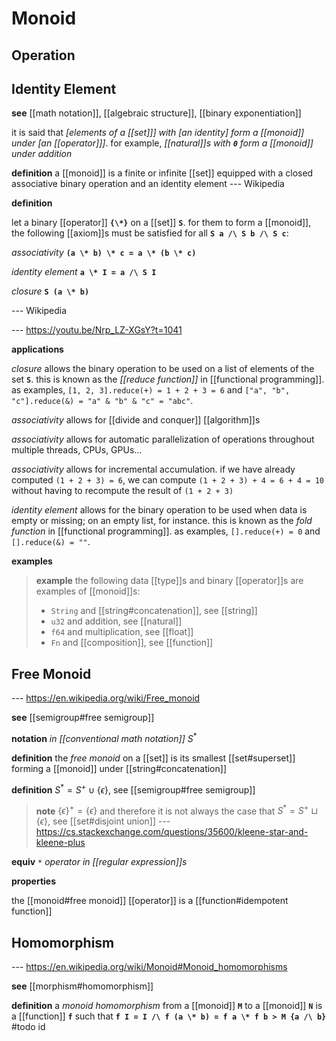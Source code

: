 # Monoid

## Operation

## Identity Element

**see** [[math notation]], [[algebraic structure]], [[binary exponentiation]]

it is said that _[elements of a [[set]]] with [an identity] form a [[monoid]] under [an [[operator]]]_. for example, _[[natural]]s with **`0`** form a [[monoid]] under addition_

**definition** a [[monoid]] is a finite or infinite [[set]] equipped with a closed associative binary operation and an identity element --- Wikipedia

**definition**

let a binary [[operator]] **`{\*}`** on a [[set]] **`S`**. for them to form a [[monoid]], the following [[axiom]]s must be satisfied for all **`S a /\ S b /\ S c`**:

_associativity_ **`(a \* b) \* c = a \* (b \* c)`**

_identity element_ **`a \* I = a /\ S I`**

_closure_ **`S (a \* b)`**

--- Wikipedia

--- <https://youtu.be/Nrp_LZ-XGsY?t=1041>

**applications**

_closure_ allows the binary operation to be used on a list of elements of the set **`S`**. this is known as the _[[reduce function]]_ in [[functional programming]]. as examples, `[1, 2, 3].reduce(+) = 1 + 2 + 3 = 6` and `["a", "b", "c"].reduce(&) = "a" & "b" & "c" = "abc"`.

_associativity_ allows for [[divide and conquer]] [[algorithm]]s

_associativity_ allows for automatic parallelization of operations throughout multiple threads, CPUs, GPUs...

_associativity_ allows for incremental accumulation. if we have already computed `(1 + 2 + 3) = 6`, we can compute `(1 + 2 + 3) + 4 = 6 + 4 = 10` without having to recompute the result of `(1 + 2 + 3)`

_identity element_ allows for the binary operation to be used when data is empty or missing; on an empty list, for instance. this is known as the _fold function_ in [[functional programming]]. as examples, `[].reduce(+) = 0` and `[].reduce(&) = ""`.

**examples**

> **example** the following data [[type]]s and binary [[operator]]s are examples of [[monoid]]s:
>
> - `String` and [[string#concatenation]], see [[string]]
> - `u32` and addition, see [[natural]]
> - `f64` and multiplication, see [[float]]
> - `Fn` and [[composition]], see [[function]]

## Free Monoid

--- <https://en.wikipedia.org/wiki/Free_monoid>

**see** [[semigroup#free semigroup]]

**notation** _in [[conventional math notation]]_ $S^*$

**definition** the _free monoid_ on a [[set]] is its smallest [[set#superset]] forming a [[monoid]] under [[string#concatenation]]

**definition** $S^* = S^+ \cup \{\epsilon\}$, see [[semigroup#free semigroup]]

> **note** $\{\epsilon\}^+ = \{\epsilon\}$ and therefore it is not always the case that $S^* = S^+ \sqcup \{\epsilon\}$, see [[set#disjoint union]] --- <https://cs.stackexchange.com/questions/35600/kleene-star-and-kleene-plus>

**equiv** _`*` operator in [[regular expression]]s_

**properties**

the [[monoid#free monoid]] [[operator]] is a [[function#idempotent function]]

## Homomorphism

--- <https://en.wikipedia.org/wiki/Monoid#Monoid_homomorphisms>

**see** [[morphism#homomorphism]]

**definition** a _monoid homomorphism_ from a [[monoid]] **`M`** to a [[monoid]] **`N`** is a [[function]] **`f`** such that **`f I = I /\ f (a \* b) = f a \* f b > M {a /\ b}`** #todo id
